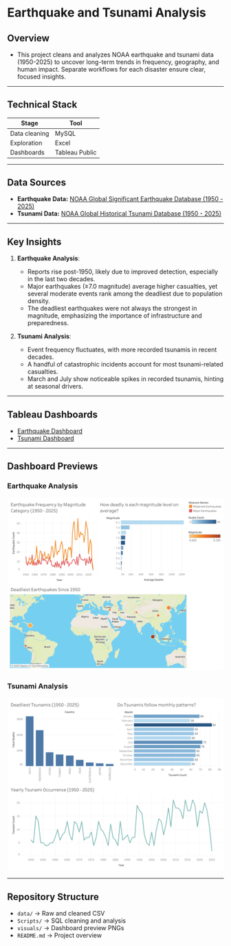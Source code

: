 # Earthquake and Tsunami Analysis

## Overview

- This project cleans and analyzes NOAA earthquake and tsunami data (1950-2025) to uncover long-term trends in frequency, geography, and human impact. Separate workflows for each disaster ensure clear, focused insights. 

---

## Technical Stack

| Stage         | Tool      |
|---------------|-----------|
| Data cleaning | MySQL     |
| Exploration   | Excel     |
| Dashboards    | Tableau Public |

---

## Data Sources
- **Earthquake Data:** [NOAA Global Significant Earthquake Database (1950 - 2025)](https://www.ngdc.noaa.gov/hazel/view/hazards/earthquake/event-data?minYear=1950)
- **Tsunami Data:** [NOAA Global Historical Tsunami Database (1950 - 2025)](https://www.ngdc.noaa.gov/hazel/view/hazards/tsunami/event-data?minYear=1950)

---

## Key Insights

1. **Earthquake Analysis**:
    - Reports rise post-1950, likely due to improved detection, especially in the last two decades.
    - Major earthquakes (≥7.0 magnitude) average higher casualties, yet several moderate events rank among the deadliest due to population density. 
    - The deadliest earthquakes were not always the strongest in magnitude, emphasizing the importance of infrastructure and preparedness.

2. **Tsunami Analysis**:
    - Event frequency fluctuates, with more recorded tsunamis in recent decades.
    - A handful of catastrophic incidents account for most tsunami-related casualties.
    - March and July show noticeable spikes in recorded tsunamis, hinting at seasonal drivers. 

---

## Tableau Dashboards
- [Earthquake Dashboard](https://public.tableau.com/views/EarthquakeAnalysis1950-2025/EarthquakeAnalysis?:language=en-US&:sid=&:redirect=auth&:display_count=n&:origin=viz_share_link)
- [Tsunami Dashboard](https://public.tableau.com/views/TsunamiAnalysis1950-2025/TsunamiAnalysis?:language=en-US&:sid=&:redirect=auth&:display_count=n&:origin=viz_share_link)

---

## Dashboard Previews

### Earthquake Analysis
![Earthquake Dashboard](/visuals/Earthquake_Analysis.png)

### Tsunami Analysis
![Tsunami Dashboard](/visuals/Tsunami_Analysis.png)

---

## Repository Structure
- `data/` -> Raw and cleaned CSV
- `Scripts/` -> SQL cleaning and analysis
- `visuals/` -> Dashboard preview PNGs
- `README.md` -> Project overview

